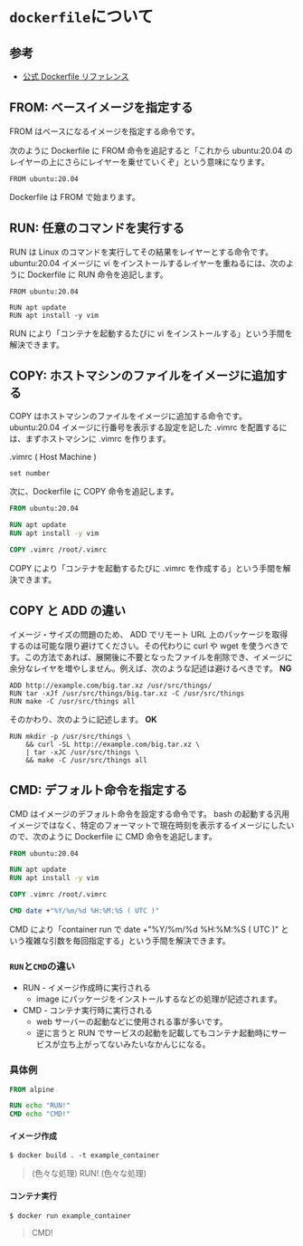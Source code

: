 # `dockerfile`について

## 参考

- [公式 Dockerfile リファレンス](https://docs.docker.jp/engine/reference/builder.html)

## FROM: ベースイメージを指定する

FROM はベースになるイメージを指定する命令です。

次のように Dockerfile に FROM 命令を追記すると「これから ubuntu:20.04 のレイヤーの上にさらにレイヤーを乗せていくぞ」という意味になります。

```docker
FROM ubuntu:20.04
```

Dockerfile は FROM で始まります。

## RUN: 任意のコマンドを実行する

RUN は Linux のコマンドを実行してその結果をレイヤーとする命令です。
ubuntu:20.04 イメージに vi をインストールするレイヤーを重ねるには、次のように Dockerfile に RUN 命令を追記します。

```docker
FROM ubuntu:20.04

RUN apt update
RUN apt install -y vim
```

RUN により「コンテナを起動するたびに vi をインストールする」という手間を解決できます。

## COPY: ホストマシンのファイルをイメージに追加する

COPY はホストマシンのファイルをイメージに追加する命令です。
ubuntu:20.04 イメージに行番号を表示する設定を記した .vimrc を配置するには、まずホストマシンに .vimrc を作ります。

.vimrc ( Host Machine )

```
set number
```

次に、Dockerfile に COPY 命令を追記します。

```Dockerfile
FROM ubuntu:20.04

RUN apt update
RUN apt install -y vim

COPY .vimrc /root/.vimrc
```

COPY により「コンテナを起動するたびに .vimrc を作成する」という手間を解決できます。

## COPY と ADD の違い

イメージ・サイズの問題のため、 ADD でリモート URL 上のパッケージを取得するのは可能な限り避けてください。その代わりに curl や wget を使うべきです。この方法であれば、展開後に不要となったファイルを削除でき、イメージに余分なレイヤを増やしません。例えば、次のような記述は避けるべきです。
**NG**

```docker
ADD http://example.com/big.tar.xz /usr/src/things/
RUN tar -xJf /usr/src/things/big.tar.xz -C /usr/src/things
RUN make -C /usr/src/things all
```

そのかわり、次のように記述します。
**OK**

```docker
RUN mkdir -p /usr/src/things \
    && curl -SL http://example.com/big.tar.xz \
    | tar -xJC /usr/src/things \
    && make -C /usr/src/things all
```

## CMD: デフォルト命令を指定する

CMD はイメージのデフォルト命令を設定する命令です。
bash の起動する汎用イメージではなく、特定のフォーマットで現在時刻を表示するイメージにしたいので、次のように Dockerfile に CMD 命令を追記します。

```Dockerfile
FROM ubuntu:20.04

RUN apt update
RUN apt install -y vim

COPY .vimrc /root/.vimrc

CMD date +"%Y/%m/%d %H:%M:%S ( UTC )"
```

CMD により「container run で date +"%Y/%m/%d %H:%M:%S ( UTC )" という複雑な引数を毎回指定する」という手間を解決できます。

### `RUN`と`CMD`の違い

- RUN - イメージ作成時に実行される
  - image にパッケージをインストールするなどの処理が記述されます。
- CMD - コンテナ実行時に実行される
  - web サーバーの起動などに使用される事が多いです。
  - 逆に言うと RUN でサービスの起動を記載してもコンテナ起動時にサービスが立ち上がってないみたいなかんじになる。

### 具体例

```Dockerfile
FROM alpine

RUN echo "RUN!"
CMD echo "CMD!"
```

#### イメージ作成

`$ docker build . -t example_container`

> (色々な処理)
> RUN!
> (色々な処理)

#### コンテナ実行

`$ docker run example_container`

> CMD!
